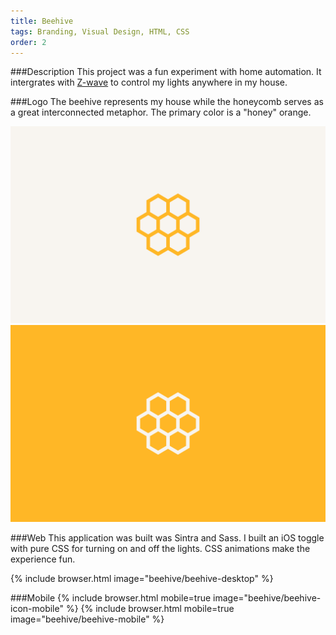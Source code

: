 ```yaml
---
title: Beehive
tags: Branding, Visual Design, HTML, CSS
order: 2
---
```


###Description
This project was a fun experiment with home automation. It intergrates with [Z-wave](http://www.z-wave.com) to control my lights anywhere in my house.

###Logo
The beehive represents my house while the honeycomb serves as a great interconnected metaphor. The primary color is a "honey" orange.

![Beehive Logo](/assets/images/work/beehive/beehive-logo.svg)
![Beehive Logo](/assets/images/work/beehive/beehive-logo-orange.svg)

###Web
This application was built was Sintra and Sass. I built an iOS toggle with pure CSS for turning on and off the lights. CSS animations make the experience fun.

{% include browser.html image="beehive/beehive-desktop" %}

###Mobile
{% include browser.html mobile=true image="beehive/beehive-icon-mobile" %}
{% include browser.html mobile=true image="beehive/beehive-mobile" %}
